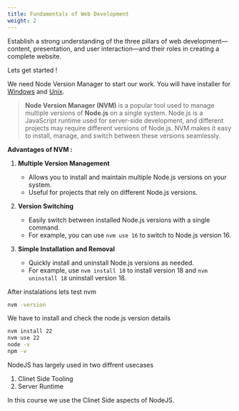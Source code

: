 ```yaml
---
title: Fundamentals of Web Development
weight: 2
---
```


Establish a strong understanding of the three pillars of web development—content, presentation, and user interaction—and their roles in creating a complete website.

Lets get started !

We need Node Version Manager to start our work. You will have installer for [Windows](https://github.com/coreybutler/nvm-windows) and [Unix](https://github.com/nvm-sh/nvm).

> **Node Version Manager (NVM)** is a popular tool used to manage multiple versions of **Node.js** on a single system. Node.js is a JavaScript runtime used for server-side development, and different projects may require different versions of Node.js. NVM makes it easy to install, manage, and switch between these versions seamlessly.

**Advantages of NVM :**

1. **Multiple Version Management**

   - Allows you to install and maintain multiple Node.js versions on your system.
   - Useful for projects that rely on different Node.js versions.

2. **Version Switching**

   - Easily switch between installed Node.js versions with a single command.
   - For example, you can use `nvm use 16` to switch to Node.js version 16.

3. **Simple Installation and Removal**
   - Quickly install and uninstall Node.js versions as needed.
   - For example, use `nvm install 18` to install version 18 and `nvm uninstall 18` uninstall version 18.

After instalations lets test nvm

```sh
nvm -version
```

We have to install and check the node.js version details

```sh
nvm install 22
nvm use 22
node -v
npm -v
```

NodeJS has largely used in two diffrent usecases

1. Clinet Side Tooling
2. Server Runtime

In this course we use the Clinet Side aspects of NodeJS.

